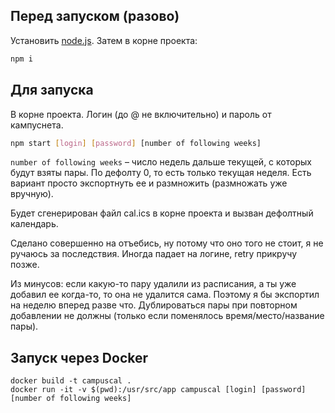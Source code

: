 ## Перед запуском (разово)

Установить [node.js](https://nodejs.org/en/). Затем в корне проекта:

```bash
npm i
```

## Для запуска

В корне проекта. Логин (до @ не включительно) и пароль от кампуснета.
```bash
npm start [login] [password] [number of following weeks]
```

`number of following weeks` – число недель дальше текущей, с которых будут взяты пары. По дефолту 0, то есть только текущая неделя. Есть вариант просто экспортнуть ее и размножить (размножать уже вручную).

Будет сгенерирован файл cal.ics в корне проекта и вызван дефолтный календарь.

Сделано совершенно на отъебись, ну потому что оно того не стоит, я не ручаюсь за последствия. Иногда падает на логине, retry прикручу позже.

Из минусов: если какую-то пару удалили из расписания, а ты уже добавил ее когда-то, то она не удалится сама. Поэтому я бы экспортил на неделю вперед разве что. Дублироваться пары при повторном добавлении не должны (только если поменялось время/место/название пары).

## Запуск через Docker

```
docker build -t campuscal .
docker run -it -v $(pwd):/usr/src/app campuscal [login] [password] [number of following weeks]
```
